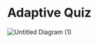 

# Adaptive Quiz

   ![Untitled Diagram (1)](https://user-images.githubusercontent.com/16605526/75138581-8fb02380-5710-11ea-808b-31b9655b0de5.png)

